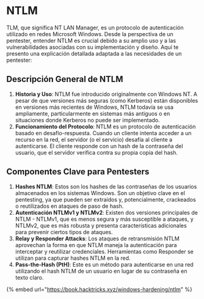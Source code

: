 # NTLM

TLM, que significa NT LAN Manager, es un protocolo de autenticación utilizado en redes Microsoft Windows. Desde la perspectiva de un pentester, entender NTLM es crucial debido a su amplio uso y a las vulnerabilidades asociadas con su implementación y diseño. Aquí te presento una explicación detallada adaptada a las necesidades de un pentester:

## Descripción General de NTLM

1. **Historia y Uso**: NTLM fue introducido originalmente con Windows NT. A pesar de que versiones más seguras (como Kerberos) están disponibles en versiones más recientes de Windows, NTLM todavía se usa ampliamente, particularmente en sistemas más antiguos o en situaciones donde Kerberos no puede ser implementado.
2. **Funcionamiento del Protocolo**: NTLM es un protocolo de autenticación basado en desafío-respuesta. Cuando un cliente intenta acceder a un recurso en la red, el servidor (o el servicio) desafía al cliente a autenticarse. El cliente responde con un hash de la contraseña del usuario, que el servidor verifica contra su propia copia del hash.

## Componentes Clave para Pentesters

1. **Hashes NTLM**: Estos son los hashes de las contraseñas de los usuarios almacenados en los sistemas Windows. Son un objetivo clave en el pentesting, ya que pueden ser extraídos y, potencialmente, crackeados o reutilizados en ataques de paso de hash.
2. **Autenticación NTLMv1 y NTLMv2**: Existen dos versiones principales de NTLM - NTLMv1, que es menos segura y más susceptible a ataques, y NTLMv2, que es más robusta y presenta características adicionales para prevenir ciertos tipos de ataques.
3. **Relay y Responder Attacks**: Los ataques de retransmisión NTLM aprovechan la forma en que NTLM maneja la autenticación para interceptar y reutilizar credenciales. Herramientas como Responder se utilizan para capturar hashes NTLM en la red.
4. **Pass-the-Hash (PtH)**: Este es un método para autenticarse en una red utilizando el hash NTLM de un usuario en lugar de su contraseña en texto claro.



{% embed url="https://book.hacktricks.xyz/windows-hardening/ntlm" %}
